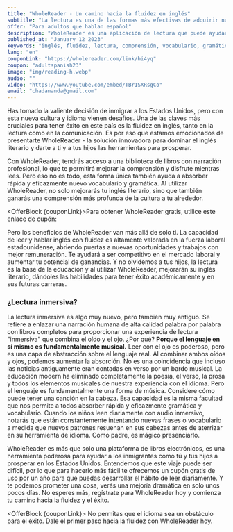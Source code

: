 ```yaml
---
title: "WholeReader - Un camino hacia la fluidez en inglés"
subtitle: "La lectura es una de las formas más efectivas de adquirir nuevos idiomas, WholeReader lo hará fácil y divertido."
offer: "Para adultos que hablan español"
description: "WholeReader es una aplicación de lectura que puede ayudarlo a adquirir un inglés de alta calidad para tener éxito en los Estados Unidos."
published_at: "January 12 2023"
keywords: "inglés, fluidez, lectura, comprensión, vocabulario, gramática, cultura, Estados Unidos, inmigrantes, educación, carrera, e-libro, plataforma, mejoría, desafíos, idioma, habilidades, éxito, herramienta, viaje, difícil, gratis, cupón, leer diariamente, mejoría dramática"
lang: "en"
couponLink: "https://wholereader.com/link/hi4yq"
coupon: "adultspanish23"
image: "img/reading-h.webp"
audio: ""
video: "https://www.youtube.com/embed/TBr1SXRsgCo"
email: "chadananda@gmail.com"
---
```


<!-- custom blocks  -->
<script>
  import OfferBlock from "$lib/OfferBlock.svelte";
  import WholeReaderImgResponsive from "$lib/WholeReaderImgResponsive.svelte";
  import ImmersiveAnimation from "$lib/ImmersiveAnimation.svelte";
  import BookQuote from "$lib/BookQuote.svelte";
  import ResponsiveImage from "$lib/ResponsiveImage.svelte";
</script>



<WholeReaderImgResponsive />

Has tomado la valiente decisión de inmigrar a los Estados Unidos, pero con esta nueva cultura y idioma vienen desafíos. Una de las claves más cruciales para tener éxito en este país es la fluidez en inglés, tanto en la lectura como en la comunicación. Es por eso que estamos emocionados de presentarte WholeReader - la solución innovadora para dominar el inglés literario y darte a ti y a tus hijos las herramientas para prosperar.

Con WholeReader, tendrás acceso a una biblioteca de libros con narración profesional, lo que te permitirá mejorar la comprensión y disfrute mientras lees. Pero eso no es todo, esta forma única también ayuda a absorber rápida y eficazmente nuevo vocabulario y gramática. Al utilizar WholeReader, no solo mejorarás tu inglés literario, sino que también ganarás una comprensión más profunda de la cultura a tu alrededor.

<OfferBlock {couponLink}>Para obtener WholeReader gratis, utilice este enlace de cupón:</OfferBlock>

Pero los beneficios de WholeReader van más allá de solo ti. La capacidad de leer y hablar inglés con fluidez es altamente valorada en la fuerza laboral estadounidense, abriendo puertas a nuevas oportunidades y trabajos con mejor remuneración. Te ayudará a ser competitivo en el mercado laboral y aumentar tu potencial de ganancias.
Y no olvidemos a tus hijos, la lectura es la base de la educación y al utilizar WholeReader, mejorarán su inglés literario, dándoles las habilidades para tener éxito académicamente y en sus futuras carreras.



### ¿Lectura inmersiva?

<ImmersiveAnimation />

La lectura inmersiva es algo muy nuevo, pero también muy antiguo. Se refiere a enlazar una narración humana de alta calidad palabra por palabra con libros completos para proporcionar una experiencia de lectura "inmersiva" que combina el oído y el ojo. ¿Por qué? **Porque el lenguaje en sí mismo es fundamentalmente musical.** Leer con el ojo es poderoso, pero es una capa de abstracción sobre el lenguaje real. Al combinar ambos oídos y ojos, podemos aumentar la absorción. No es una coincidencia que incluso las noticias antiguamente eran contadas en verso por un bardo musical. La educación modern ha eliminado completamente la poesía, el verso, la prosa y todos los elementos musicales de nuestra experiencia con el idioma. Pero el lenguaje es fundamentalmente una forma de música. Considere cómo puede tener una canción en la cabeza. Esa capacidad es la misma facultad que nos permite a todos absorber rápida y eficazmente gramática y vocabulario. Cuando los niños leen diariamente con audio inmersivo, notarás que están constantemente intentando nuevas frases o vocabulario a medida que nuevos patrones resuenan en sus cabezas antes de aterrizar en su herramienta de idioma. Como padre, es mágico presenciarlo.

WholeReader es más que solo una plataforma de libros electrónicos, es una herramienta poderosa para ayudar a los inmigrantes como tú y tus hijos a prosperar en los Estados Unidos. Entendemos que este viaje puede ser difícil, por lo que para hacerlo más fácil te ofrecemos un cupón gratis de uso por un año para que puedas desarrollar el hábito de leer diariamente. Y te podemos prometer una cosa, verás una mejoría dramática en solo unos pocos días. No esperes más, regístrate para WholeReader hoy y comienza tu camino hacia la fluidez y el éxito.

<OfferBlock {couponLink}>
No permitas que el idioma sea un obstáculo para el éxito. Dale el primer paso hacia la fluidez con WholeReader hoy.
</OfferBlock>


